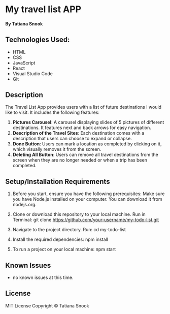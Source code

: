 # My travel list APP

#### By Tatiana Snook

## Technologies Used:
* HTML
* CSS
* JavaScript
* React
* Visual Studio Code
* Git

## Description
The Travel List App provides users with a list of future destinations I would like to visit. It includes the following features:
1. **Pictures Carousel**: A carousel displaying slides of 5 pictures of different destinations. It features next and back arrows for easy navigation.
2. **Description of the Travel Sites**: Each destination comes with a description that users can choose to expand or collapse.
3. **Done Button**: Users can mark a location as completed by clicking on it, which visually removes it from the screen.
4. **Deleting All Button**: Users can remove all travel destinations from the screen when they are no longer needed or when a trip has been completed.

## Setup/Installation Requirements
1. Before you start, ensure you have the following prerequisites:
Make sure you have Node.js installed on your computer. You can download it from nodejs.org.

2. Clone or download this repository to your local machine. Run in Terminal: git clone https://github.com/your-username/my-todo-list.git

3. Navigate to the project directory. Run: cd my-todo-list

4. Install the required dependencies: npm install

5. To run a project on your local machine: npm start

## Known Issues

* no known issues at this time.

## License

MIT License Copyright © Tatiana Snook
